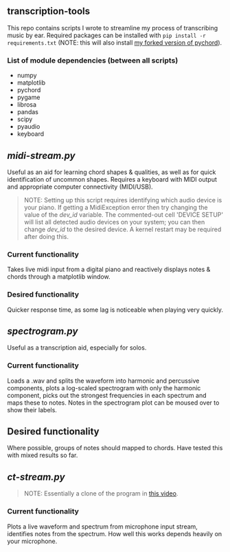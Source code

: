 ## transcription-tools

This repo contains scripts I wrote to streamline my process of transcribing music by ear. Required packages can be installed with `pip install -r requirements.txt` (NOTE: this will also install [my forked version of pychord](https://github.com/joe-bamford/pychord)).

### List of module dependencies (between all scripts)

- numpy
- matplotlib
- pychord
- pygame
- librosa
- pandas
- scipy
- pyaudio
- keyboard

## _midi-stream.py_

Useful as an aid for learning chord shapes & qualities, as well as for quick identification of uncommon shapes. Requires a keyboard with MIDI output and appropriate computer connectivity (MIDI/USB).

> NOTE: Setting up this script requires identifying which audio device is your piano. If getting a MidiException error then try changing the value of the _dev_id_ variable. The commented-out cell 'DEVICE SETUP' will list all detected audio devices on your system; you can then change _dev_id_ to the desired device. A kernel restart may be required after doing this.

### Current functionality
Takes live midi input from a digital piano and reactively displays notes & chords through a matplotlib window.

### Desired functionality
Quicker response time, as some lag is noticeable when playing very quickly.

## _spectrogram.py_

Useful as a transcription aid, especially for solos.

### Current functionality
Loads a .wav and splits the waveform into harmonic and percussive components, plots a log-scaled spectrogram with only the harmonic component, picks out the strongest frequencies in each spectrum and maps these to notes. Notes in the spectrogram plot can be moused over to show their labels.

## Desired functionality
Where possible, groups of notes should mapped to chords. Have tested this with mixed results so far.

## _ct-stream.py_

> NOTE: Essentially a clone of the program in [this video](https://www.youtube.com/watch?v=AShHJdSIxkY).

### Current functionality
Plots a live waveform and spectrum from microphone input stream, identifies notes from the spectrum. How well this works depends heavily on your microphone.
